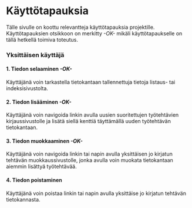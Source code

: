# Käyttötapauksia

Tälle sivulle on koottu relevantteja käyttötapauksia projektille. Käyttötapauksien otsikkoon on merkitty *-OK-* mikäli käyttötapaukselle on tällä hetkellä toimiva toteutus.

### Yksittäisen käyttäjä

#### 1. Tiedon selaaminen *-OK-*
Käyttäjänä voin tarkastella tietokantaan tallennettuja tietoja listaus- tai indeksisivustolta.

#### 2. Tiedon lisääminen *-OK-*
Käyttäjänä voin navigoida linkin avulla uusien suoritettujen työtehtävien kirjaussivustolle ja lisätä siellä kenttiä täyttämällä uuden työtehtävän tietokantaan.

#### 3. Tiedon muokkaaminen *-OK-*
Käyttäjänä voin navigoida linkin tai napin avulla yksittäisen jo kirjatun tehtävän muokkaussivustolle, jonka avulla voin muokata tietokantaan aiemmin lisättyä työtehtävää.

#### 4. Tiedon poistaminen
Käyttäjänä voin poistaa linkin tai napin avulla yksittäise jo kirjatun tehtävän tietokannasta.